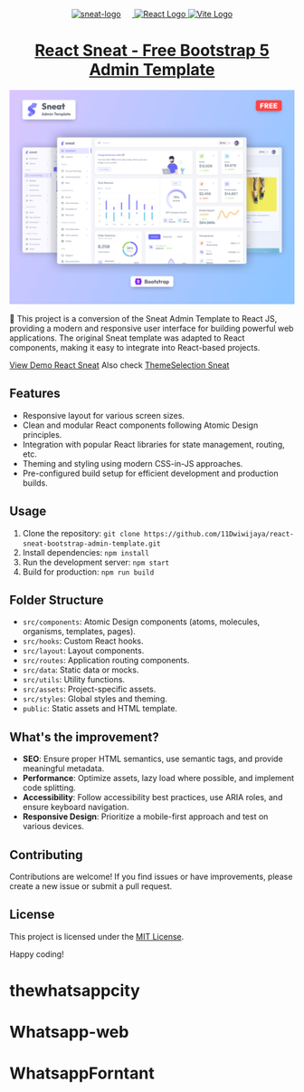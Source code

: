 <p align="center">
   <a href="https://react-sneat-bootstrap-admin-template.vercel.app/" target="_blank">
      <img style="margin-right:20px" src="https://user-images.githubusercontent.com/749684/150333149-805037bc-8874-4a1f-876a-61a9683f8ef5.png" alt="sneat-logo" width="30px" height="auto">
      <img src="https://upload.wikimedia.org/wikipedia/commons/thumb/a/a7/React-icon.svg/1280px-React-icon.svg.png" alt="React Logo" height="45px">
      <img src="https://upload.wikimedia.org/wikipedia/commons/thumb/f/f1/Vitejs-logo.svg/615px-Vitejs-logo.svg.png" alt="Vite Logo" height="45px">
   </a>
</p>

<h1 align="center">
   <a href="https://react-sneat-bootstrap-admin-template.vercel.app/" target="_blank" align="center">
      React Sneat - Free Bootstrap 5 Admin Template
   </a>
</h1>

[![Sneat - Bootstrap 5 HTML Admin Template Demo Screenshot](https://github.com/themeselection/ts-assets/blob/main/sneat/sneat-bootstrap-html-admin-template-free/marketing/sneat-hrml-free-banner-github.png)](https://themeselection.com/item/sneat-free-bootstrap-html-admin-template/)

🚀 This project is a conversion of the Sneat Admin Template to React JS, providing a modern and responsive user interface for building powerful web applications. The original Sneat template was adapted to React components, making it easy to integrate into React-based projects.

[View Demo React Sneat](https://react-sneat-bootstrap-admin-template.vercel.app/) Also check [ThemeSelection Sneat](https://demos.themeselection.com/sneat-bootstrap-html-admin-template-free/html/)
## Features

- Responsive layout for various screen sizes.
- Clean and modular React components following Atomic Design principles.
- Integration with popular React libraries for state management, routing, etc.
- Theming and styling using modern CSS-in-JS approaches.
- Pre-configured build setup for efficient development and production builds.

## Usage

1. Clone the repository: `git clone https://github.com/11Dwiwijaya/react-sneat-bootstrap-admin-template.git`
2. Install dependencies: `npm install`
3. Run the development server: `npm start`
4. Build for production: `npm run build`

## Folder Structure

- `src/components`: Atomic Design components (atoms, molecules, organisms, templates, pages).
- `src/hooks`: Custom React hooks.
- `src/layout`: Layout components.
- `src/routes`: Application routing components.
- `src/data`: Static data or mocks.
- `src/utils`: Utility functions.
- `src/assets`: Project-specific assets.
- `src/styles`: Global styles and theming.
- `public`: Static assets and HTML template.

## What's the improvement?
- **SEO**: Ensure proper HTML semantics, use semantic tags, and provide meaningful metadata.
- **Performance**: Optimize assets, lazy load where possible, and implement code splitting.
- **Accessibility**: Follow accessibility best practices, use ARIA roles, and ensure keyboard navigation.
- **Responsive Design**: Prioritize a mobile-first approach and test on various devices.

## Contributing

Contributions are welcome! If you find issues or have improvements, please create a new issue or submit a pull request.

## License

This project is licensed under the [MIT License](LICENSE).

Happy coding!
# thewhatsappcity
# Whatsapp-web
# WhatsappForntant
